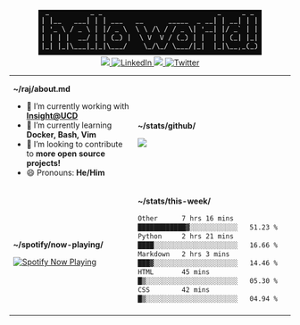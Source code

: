 
<p align="center">
  <img src="https://github.com/rajitbanerjee/rajitbanerjee/blob/master/resources/hello-world.jpg" width=400 /> 
  <br />
  <a href="https://github.com/antonkomarev/github-profile-views-counter" alt="Profile views">
    <img src="https://komarev.com/ghpvc/?username=your-github-username&color=f39c19" />
  </a>
  <a href="https://www.linkedin.com/in/rajitbanerjee/">
    <img src="https://img.shields.io/badge/-rajitbanerjee-blue?style=flat-square&logo=Linkedin&logoColor=white" alt="LinkedIn" />
  </a>
  <a href="https://rajitbanerjee.github.io">
    <img src="https://img.shields.io/badge/-rajitbanerjee.github.io-black?style=flat-square&logo=github&logoColor=white" />
  </a>
  <a href="https://twitter.com/rajit_banerjee">
    <img src="https://img.shields.io/twitter/follow/rajit_banerjee?style=social" alt="Twitter" />
  </a>
</p>

<table>
  <tr><td>
  
  **~/raj/about.md**
    
  - 🔭 I’m currently working with **[Insight@UCD](https://www.insight-centre.org/)**
  - 🌱 I’m currently learning **Docker, Bash, Vim**
  - 👯 I’m looking to contribute to **more open source projects!**
  - 😄 Pronouns: **He/Him**

  </td><td>
  
  **~/stats/github/** 

  <img src="https://github-readme-stats.vercel.app/api?username=rajitbanerjee&hide_title=true&show_icons=true&count_private=true&title_color=fff&icon_color=f39c19&text_color=9f9f9f&bg_color=151515">
      
  </td></tr>
  <tr><td>

  **~/spotify/now-playing/**
  
  <a href="https://now-playing-profile.rajitbanerjee.vercel.app/now-playing?open">
    <img src="https://now-playing-profile.rajitbanerjee.vercel.app/now-playing" height="120" alt="Spotify Now Playing">
  </a>
  
  </td><td>
  
  **~/stats/this-week/**

  <!--START_SECTION:waka-->
```text
Other      7 hrs 16 mins   ████████████▓░░░░░░░░░░░░   51.23 % 
Python     2 hrs 21 mins   ████░░░░░░░░░░░░░░░░░░░░░   16.66 % 
Markdown   2 hrs 3 mins    ███▓░░░░░░░░░░░░░░░░░░░░░   14.46 % 
HTML       45 mins         █▒░░░░░░░░░░░░░░░░░░░░░░░   05.30 % 
CSS        42 mins         █▒░░░░░░░░░░░░░░░░░░░░░░░   04.94 % 
```
<!--END_SECTION:waka-->
  
  </td>
  <tr><td colspan="2">
  

  
</td></tr>
</table>


